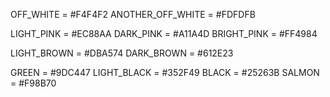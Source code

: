 OFF_WHITE = #F4F4F2
ANOTHER_OFF_WHITE = #FDFDFB

LIGHT_PINK = #EC88AA
DARK_PINK = #A11A4D
BRIGHT_PINK = #FF4984

LIGHT_BROWN = #DBA574
DARK_BROWN = #612E23

GREEN = #9DC447
LIGHT_BLACK = #352F49
BLACK = #25263B
SALMON = #F98B70
